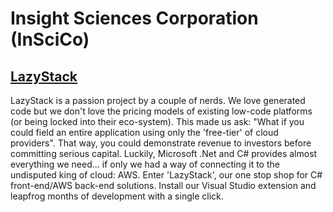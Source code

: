 # Insight Sciences Corporation (InSciCo)
## <a href="https://https://inscico.github.io/LazyStack/">LazyStack</a>
LazyStack is a passion project by a couple of nerds. We love generated code but we don't love 
the pricing models of existing low-code platforms (or being locked into their eco-system). 
This made us ask: "What if you could field an entire application using only the 'free-tier' 
of cloud providers". That way, you could demonstrate revenue to investors before committing 
serious capital. Luckily, Microsoft .Net and C# provides almost everything we need... if 
only we had a way of connecting it to the undisputed king of cloud: AWS. Enter 'LazyStack', 
our one stop shop for C# front-end/AWS back-end solutions. Install our Visual Studio 
extension and leapfrog months of development with a single click.


